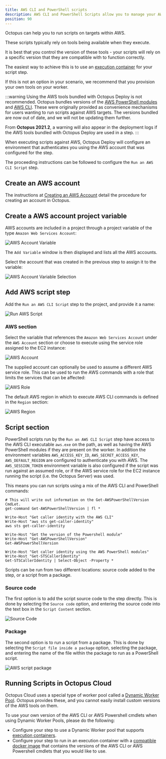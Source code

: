 ```yaml
---
title: AWS CLI and PowerShell scripts
description: AWS CLI and PowerShell Scripts allow you to manage your AWS resources as part of your deployment process.
position: 90
---
```


Octopus can help you to run scripts on targets within AWS.

These scripts typically rely on tools being available when they execute.

It is best that you control the version of these tools - your scripts will rely on a specific version that they are compatible with to function correctly.

The easiest way to achieve this is to use an [execution container](/docs/projects/steps/execution-containers-for-workers.md) for your script step.

If this is not an option in your scenario, we recommend that you provision your own tools on your worker.

:::warning
Using the AWS tools bundled with Octopus Deploy is not recommended. Octopus bundles versions of the [AWS PowerShell modules](https://aws.amazon.com/powershell/) and [AWS CLI](https://aws.amazon.com/cli/). These were originally provided as convenience mechanisms for users wanting to run scripts against AWS targets. The versions bundled are now out of date, and we will not be updating them further.

From **Octopus 2021.2**, a warning will also appear in the deployment logs if the AWS tools bundled with Octopus Deploy are used in a step.
:::

When executing scripts against AWS, Octopus Deploy will configure an environment that authenticates you using the AWS account that was configured for the step.

The proceeding instructions can be followed to configure the `Run an AWS CLI Script` step.

## Create an AWS account

The instructions at [Creating an AWS Account](/docs/infrastructure/accounts/aws/index.md#create-an-aws-account) detail the procedure for creating an account in Octopus.

## Create a AWS account project variable

AWS accounts are included in a project through a project variable of the type `Amazon Web Services Account`:

![AWS Account Variable](images/aws-account-variable.png "width=500")

The `Add Variable` window is then displayed and lists all the AWS accounts.

Select the account that was created in the previous step to assign it to the variable:

![AWS Account Variable Selection](images/aws-account-variable-selection.png "width=500")

## Add AWS script step

Add the `Run an AWS CLI Script` step to the project, and provide it a name:

![Run AWS Script](images/run-aws-script-step.png "width=500")

### AWS section

Select the variable that references the `Amazon Web Services Account` under the `AWS Account` section or choose to execute using the service role assigned to the EC2 instance:

![AWS Account](images/step-aws-account.png "width=500")

The supplied account can optionally be used to assume a different AWS service role. This can be used to run the AWS commands with a role that limits the services that can be affected:

![AWS Role](images/step-aws-role.png "width=500")

The default AWS region in which to execute AWS CLI commands is defined in the `Region` section:

![AWS Region](images/step-aws-region.png "width=500")

## Script section

PowerShell scripts run by the `Run an AWS CLI Script` step have access to the AWS CLI executable `aws.exe` on the path, as well as having the AWS PowerShell modules if they are present on the worker. In addition the environment variables `AWS_ACCESS_KEY_ID`, `AWS_SECRET_ACCESS_KEY`, `AWS_DEFAULT_REGION` are configured to authenticate you with AWS. The `AWS_SESSION_TOKEN` environment variable is also configured if the script was run against an assumed role, or if the AWS service role for the EC2 instance running the script (i.e. the Octopus Server) was used.

This means you can run scripts using a mix of the AWS CLI and PowerShell commands:

```
# This will write out information on the Get-AWSPowerShellVersion CmdLet.
get-command Get-AWSPowerShellVersion | fl *

Write-Host "Get caller identity with the AWS CLI"
Write-Host "aws sts get-caller-identity"
aws sts get-caller-identity

Write-Host "Get the version of the Powershell module"
Write-Host "Get-AWSPowerShellVersion"
Get-AWSPowerShellVersion

Write-Host "Get caller identity using the AWS PowerShell modules"
Write-Host "Get-STSCallerIdentity"
Get-STSCallerIdentity | Select-Object -Property *
```

Scripts can be run from two different locations: source code added to the step, or a script from a package.

### Source code

The first option is to add the script source code to the step directly. This is done by selecting the `Source code` option, and entering the source code into the text box in the `Script Content` section.

![Source Code](images/step-aws-script.png "width=500")

### Package

The second option is to run a script from a package. This is done by selecting the `Script file inside a package` option, selecting the package, and entering the name of the file within the package to run as a PowerShell script.

![AWS script package](images/step-aws-package.png "width=500")

## Running Scripts in Octopus Cloud

Octopus Cloud uses a special type of worker pool called a [Dynamic Worker Pool](/docs/infrastructure/workers/dynamic-worker-pools.md). Octopus provides these, and you cannot easily install custom versions of the AWS tools on them.

To use your own version of the AWS CLI or AWS Powershell cmdlets when using Dynamic Worker Pools, please do the following:

- Configure your step to use a Dynamic Worker pool that supports [execution containers](/docs/projects/steps/execution-containers-for-workers/index.md).
- Configure your step to run in an execution container with a [compatible docker image](/docs/projects/steps/execution-containers-for-workers/index.md#which-image) that contains the versions of the AWS CLI or AWS Powershell cmdlets that you would like to use.
